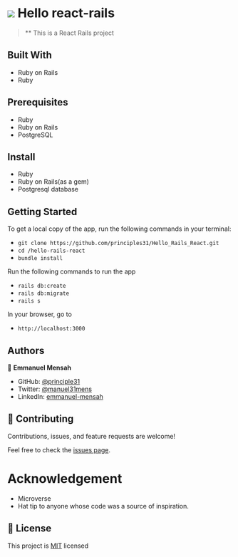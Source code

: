 # ![](https://img.shields.io/badge/Microverse-blueviolet) Hello react-rails
> ** This is a React Rails project



## Built With

- Ruby on Rails
- Ruby

## Prerequisites

- Ruby
- Ruby on Rails
- PostgreSQL

## Install

- Ruby
- Ruby on Rails(as a gem)
- Postgresql database

## Getting Started

To get a local copy of the app, run the following commands in your terminal:
- `git clone https://github.com/principles31/Hello_Rails_React.git`
- `cd /hello-rails-react`
- `bundle install`

Run the following commands to run the app

- `rails db:create`
- `rails db:migrate`
- `rails s`

In your browser, go to

- `http://localhost:3000`


## Authors

👤   **Emmanuel Mensah**

- GitHub: [@principle31](https://github.com/principles31)
- Twitter: [@manuel31mens](https://Twiter.com/@Manuel31mens)
- LinkedIn: [emmanuel-mensah](www.linkedin.com/in/emmanuel-mensah-)

## 🤝 Contributing

Contributions, issues, and feature requests are welcome!

Feel free to check the [issues page](https://github.com/aimalamiri/Ruby-Catalog/issues).

# Acknowledgement
- Microverse
- Hat tip to anyone whose code was a source of inspiration.
## 📝 License

This project is [MIT](https://github.com/principles31/Hello_Rails_React/blob/dev/LICENSE) licensed
